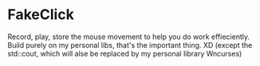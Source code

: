 # FakeClick
Record, play, store the mouse movement to help you do work effieciently.
Build purely on my personal libs, that's the important thing. XD (except the std::cout, which will alse be replaced by my personal library Wncurses) 
